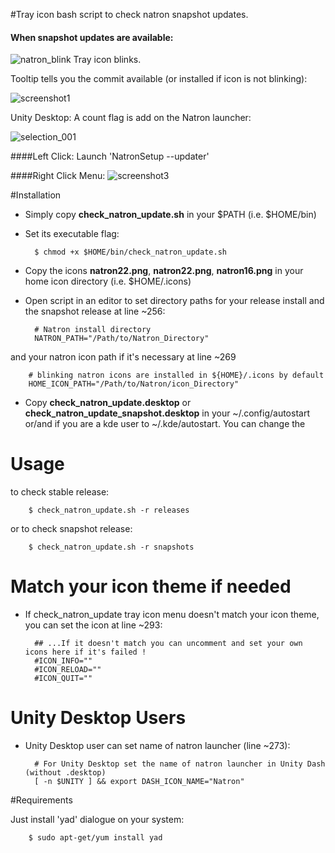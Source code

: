 #Tray icon bash script to check natron snapshot updates.

#### When snapshot updates are available:

![natron_blink](https://cloud.githubusercontent.com/assets/10021906/10069708/2f133234-62ae-11e5-9474-18d31b218ffa.gif) Tray icon blinks.

Tooltip tells you the commit available (or installed if icon is not blinking):

![screenshot1](https://cloud.githubusercontent.com/assets/10021906/10073794/b0b3b7e2-62cb-11e5-8303-b8609d28a2c8.png)

Unity Desktop: A count flag is add on the Natron launcher:

![selection_001](https://cloud.githubusercontent.com/assets/10021906/10069997/03ce4710-62b0-11e5-9162-f12d2cf422c4.png)

####Left Click: 
Launch 'NatronSetup --updater'

####Right Click Menu:
![screenshot3](https://cloud.githubusercontent.com/assets/10021906/10069704/2731ad20-62ae-11e5-9e56-03736b3c4725.png)

#Installation
- Simply copy **check_natron_update.sh** in your $PATH (i.e. $HOME/bin)

- Set its executable flag:

        $ chmod +x $HOME/bin/check_natron_update.sh

- Copy the icons **natron22.png**, **natron22.png**, **natron16.png** in your home icon directory (i.e. $HOME/.icons)

- Open script in an editor to set directory paths for your release install and the snapshot release at line ~256:

        # Natron install directory
        NATRON_PATH="/Path/to/Natron_Directory"   
 and your natron icon path if it's necessary at line ~269
 
        # blinking natron icons are installed in ${HOME}/.icons by default
        HOME_ICON_PATH="/Path/to/Natron/icon_Directory"

- Copy **check_natron_update.desktop** or **check_natron_update_snapshot.desktop** in your ~/.config/autostart or/and if you are a kde user to ~/.kde/autostart. You can change the

# Usage
  to check stable release:
  
        $ check_natron_update.sh -r releases
  or to check snapshot release:
  
        $ check_natron_update.sh -r snapshots
        

# Match your icon theme if needed
- If check_natron_update tray icon menu doesn't match your icon theme, you can set the icon at line ~293:

        ## ...If it doesn't match you can uncomment and set your own icons here if it's failed !
        #ICON_INFO=""
        #ICON_RELOAD=""
        #ICON_QUIT=""

# Unity Desktop Users
- Unity Desktop user can set name of natron launcher (line ~273):

        # For Unity Desktop set the name of natron launcher in Unity Dash (without .desktop)
        [ -n $UNITY ] && export DASH_ICON_NAME="Natron"
        
#Requirements

Just install 'yad' dialogue on your system:

        $ sudo apt-get/yum install yad

